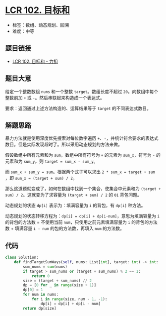 # [LCR 102. 目标和](https://leetcode.cn/problems/YaVDxD/)

- 标签：数组、动态规划、回溯
- 难度：中等

## 题目链接

- [LCR 102. 目标和 - 力扣](https://leetcode.cn/problems/YaVDxD/)

## 题目大意

给定一个整数数组 `nums` 和一个整数 `target`。数组长度不超过 `20`。向数组中每个整数前加 `+` 或 `-`。然后串联起来构造成一个表达式。

要求：返回通过上述方法构造的、运算结果等于 `target` 的不同表达式数目。

## 解题思路

暴力方法就是使用深度优先搜索对每位数字遍历 `+`、`-`，并统计符合要求的表达式数目。但是实际发现超时了。所以采用动态规划的方法来做。

假设数组中所有元素和为 `sum`，数组中所有符号为 `+` 的元素为 `sum_x`，符号为 `-` 的元素和为 `sum_y`。则 `target = sum_x - sum_y`。

而 `sum_x + sum_y = sum`。根据两个式子可以求出 `2 * sum_x = target + sum `，即 `sum_x = (target + sum) / 2`。

那么这道题就变成了，如何在数组中找到一个集合，使集合中元素和为 `(target + sum) / 2`。这就变为了求容量为 `(target + sum) / 2` 的 `01` 背包问题。

动态规划的状态 `dp[i]` 表示为：填满容量为 `i` 的背包，有 `dp[i]` 种方法。

动态规划的状态转移方程为：`dp[i] = dp[i] + dp[i-num]`，意思为填满容量为 `i` 的背包的方法数 = 不使用当前 `num`，只使用之前元素填满容量为 `i` 的背包的方法数 + 填满容量 `i - num` 的包的方法数，再填入 `num` 的方法数。

## 代码

```python
class Solution:
    def findTargetSumWays(self, nums: List[int], target: int) -> int:
        sum_nums = sum(nums)
        if target > sum_nums or (target + sum_nums) % 2 == 1:
            return 0
        size = (target + sum_nums) // 2
        dp = [0 for _ in range(size + 1)]
        dp[0] = 1
        for num in nums:
            for i in range(size, num - 1, -1):
                dp[i] = dp[i] + dp[i - num]
        return dp[size]
```

